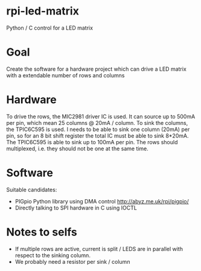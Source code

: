 # rpi-led-matrix
Python / C control for a LED matrix

# Goal
Create the software for a hardware project which can drive a LED matrix with a extendable number of rows and columns

# Hardware
To drive the rows, the MIC2981 driver IC is used. It can source up to 500mA per pin, which mean 25 columns @ 20mA / column.
To sink the columns, the TPIC6C595 is used. I needs to be able to sink one column (20mA) per pin, so for an 8 bit shift register the total IC must be able to sink 8*20mA. The TPIC6C595 is able to sink up to 100mA per pin.
The rows should multiplexed, i.e. they should not be one at the same time.

# Software
Suitable candidates:
  - PIGpio Python library using DMA control http://abyz.me.uk/rpi/pigpio/
  - Directly talking to SPI hardware in C using IOCTL

# Notes to selfs
  - If multiple rows are active, current is split / LEDS are in parallel with respect to the sinking column.
  - We probably need a resistor per sink / column 
